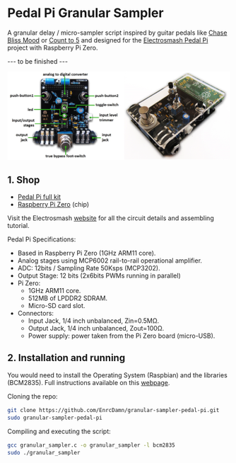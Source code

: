 # Pedal Pi Granular Sampler

A granular delay / micro-sampler script inspired by guitar pedals like [Chase Bliss Mood](https://www.chaseblissaudio.com/shop-pedals/mood) or [Count to 5](https://mtlasm.com/product/count-to-5/) and designed for the [Electrosmash Pedal Pi](https://www.electrosmash.com/pedal-pi) project with Raspberry Pi Zero.


--- to be finished ---

![Pedal Pi](assets/pedal-pi-intro.png)

## 1. Shop

* [Pedal Pi full kit](https://shop.electrosmash.com/product/pedal-pi-kit/)
* [Raspberry Pi Zero](https://www.raspberrypi.com/news/raspberry-pi-zero-w-joins-family/) (chip)

Visit the Electrosmash [website](https://www.electrosmash.com/pedal-pi) for all the circuit details and assembling tutorial.

Pedal Pi Specifications:

* Based in Raspberry Pi Zero (1GHz ARM11 core).
* Analog stages using MCP6002 rail-to-rail operational amplifier.
* ADC: 12bits / Sampling Rate 50Ksps (MCP3202).
* Output Stage: 12 bits (2x6bits PWMs running in parallel)
* Pi Zero:
    * 1GHz ARM11 core.
    * 512MB of LPDDR2 SDRAM.
    * Micro-SD card slot.
* Connectors:
    * Input Jack, 1/4 inch unbalanced, Zin=0.5MΩ.
    * Output Jack, 1/4 inch unbalanced, Zout=100Ω.
    * Power supply: power taken from the Pi Zero board (micro-USB).

## 2. Installation and running
 
You would need to install the Operating System (Raspbian) and the libraries (BCM2835). Full instructions available on this [webpage](https://www.electrosmash.com/forum/pedal-pi/202-how-to-start-programming-pedal-pi?lang=en).

Cloning the repo:
``` sh
git clone https://github.com/EnrcDamn/granular-sampler-pedal-pi.git
sudo granular-sampler-pedal-pi
```

Compiling and executing the script:
``` sh
gcc granular_sampler.c -o granular_sampler -l bcm2835
sudo ./granular_sampler
```

